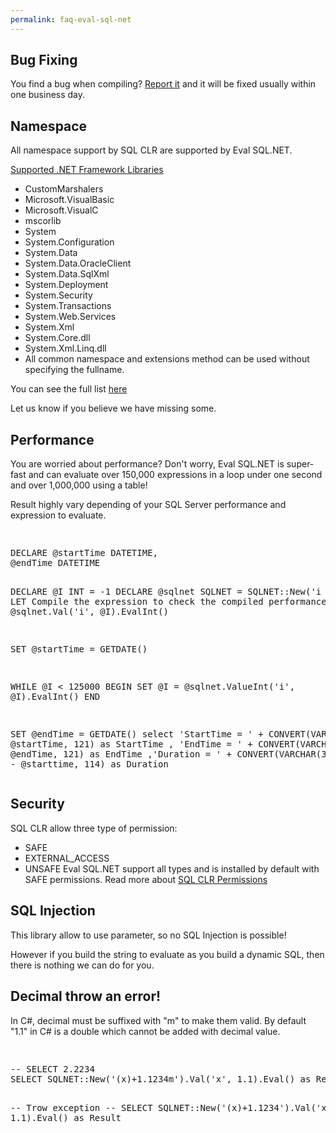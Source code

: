 ```yaml
---
permalink: faq-eval-sql-net
---
```


## Bug Fixing

You find a bug when compiling? [Report it](https://github.com/zzzprojects/Eval-SQL.NET/issues) and it will be fixed usually within one business day.

## Namespace

All namespace support by SQL CLR are supported by Eval SQL.NET.

[Supported .NET Framework Libraries](https://msdn.microsoft.com/en-us/library/ms403279.aspx)

 - CustomMarshalers
 - Microsoft.VisualBasic
 - Microsoft.VisualC
 - mscorlib
 - System
 - System.Configuration
 - System.Data
 - System.Data.OracleClient
 - System.Data.SqlXml
 - System.Deployment
 - System.Security
 - System.Transactions
 - System.Web.Services
 - System.Xml
 - System.Core.dll
 - System.Xml.Linq.dll
 - All common namespace and extensions method can be used without specifying the fullname.

You can see the full list [here](https://github.com/zzzprojects/Eval-SQL.NET/blob/master/src/Z.Expressions.SqlServer.Eval/EvalContext/EvalContext.RegisterDefaultAlias.cs)

Let us know if you believe we have missing some.

## Performance

You are worried about performance? Don't worry, Eval SQL.NET is super-fast and can evaluate over 150,000 expressions in a loop under one second and over 1,000,000 using a table!

Result highly vary depending of your SQL Server performance and expression to evaluate.

<div class="sqlfiddle">
                <pre class="schema">
                </pre>
                <pre class="sql">
DECLARE @startTime DATETIME,
@endTime DATETIME

DECLARE @I INT = -1
DECLARE @sqlnet SQLNET = SQLNET::New('i + 1')
-- LET Compile the expression to check the compiled performance
SET @I = @sqlnet.Val('i', @I).EvalInt()

SET @startTime = GETDATE()

WHILE @I < 125000
    BEGIN
        SET @I = @sqlnet.ValueInt('i', @I).EvalInt()
    END

SET @endTime = GETDATE()
select 'StartTime = ' + CONVERT(VARCHAR(30), @startTime, 121) as StartTime , 
'EndTime = ' + CONVERT(VARCHAR(30), @endTime, 121)  as EndTime
,'Duration = ' + CONVERT(VARCHAR(30), @endTime - @starttime, 114) as Duration
                </pre>
</div>

## Security

SQL CLR allow three type of permission:

 - SAFE
 - EXTERNAL_ACCESS
 - UNSAFE Eval SQL.NET support all types and is installed by default with SAFE permissions. Read more about [SQL CLR Permissions](https://msdn.microsoft.com/en-CA/library/ms345101.aspx)

## SQL Injection

This library allow to use parameter, so no SQL Injection is possible!

However if you build the string to evaluate as you build a dynamic SQL, then there is nothing we can do for you.

## Decimal throw an error!

In C#, decimal must be suffixed with "m" to make them valid. By default "1.1" in C# is a double which cannot be added with decimal value.

<div class="sqlfiddle">
                <pre class="schema">
                </pre>
                <pre class="sql">
-- SELECT 2.2234
SELECT SQLNET::New('(x)+1.1234m').Val('x', 1.1).Eval() as Result

-- Trow exception
-- SELECT SQLNET::New('(x)+1.1234').Val('x', 1.1).Eval() as Result
                </pre>
</div>
